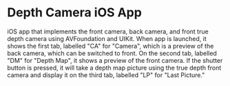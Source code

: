 #  Depth Camera iOS App
iOS app that implements the front camera, back camera, and front true depth camera using AVFoundation and UIKit. When app is launched, it shows the first tab, labelled "CA" for "Camera", which is a preview of the back camera, which can be switched to front. On the second tab, labelled "DM" for "Depth Map", it shows a preview of the front camera. If the shutter button is pressed, it will take a depth map picture using the true depth front camera and display it on the third tab, labelled "LP" for "Last Picture."

